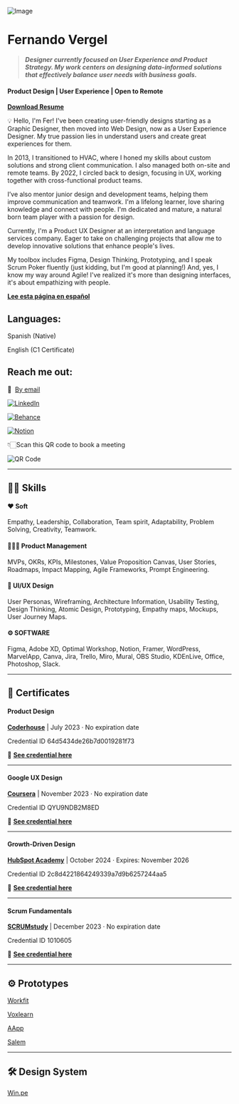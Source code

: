 ![Image](https://www.nemgf.com/wp-content/uploads/2024/03/301059274_10158554540452397_8757439669546729388_n-1.png)

<h1>Fernando Vergel</h1>

> ***Designer currently focused on User Experience and Product Strategy. My work centers on designing data-informed solutions that effectively balance user needs with business goals.***

<h4>Product Design | User Experience | Open to Remote</h4>

**[Download Resume](https://www.nemgf.com/resume/)**

💡 Hello, I'm Fer! I've been creating user-friendly designs starting as a Graphic Designer, then moved into Web Design, now as a User Experience Designer. My true passion lies in understand users and create great experiences for them.

In 2013, I transitioned to HVAC, where I honed my skills about custom solutions and strong client communication. I also managed both on-site and remote teams. By 2022, I circled back to design, focusing in UX, working together with cross-functional product teams.

I’ve also mentor junior design and development teams, helping them improve communication and teamwork. I'm a lifelong learner, love sharing knowledge and connect with people. I'm dedicated and mature, a natural born team player with a passion for design.

Currently, I'm a Product UX Designer at an interpretation and language services company. Eager to take on challenging projects that allow me to develop innovative solutions that enhance people's lives.

My toolbox includes Figma, Design Thinking, Prototyping, and I speak Scrum Poker fluently (just kidding, but I'm good at planning!) And, yes, I know my way around Agile! I've realized it's more than designing interfaces, it's about empathizing with people.

**[Lee esta página en español](https://github-com.translate.goog/nemgf?_x_tr_sl=en&_x_tr_tl=es&_x_tr_hl=en&_x_tr_pto=wapp)**

<h2>Languages:</h2>

Spanish (Native)

English (C1 Certificate)


<h2>Reach me out:</h2>

📩  [By email](mailto:fernandovergel@gmail.com) 

[![LinkedIn](https://img.shields.io/badge/LinkedIn-0077B5?style=for-the-badge&logo=linkedin&logoColor=white)](https://www.linkedin.com/in/fernandovergel/) 

[![Behance](https://img.shields.io/badge/Behance-0054F7?style=for-the-badge&logo=behance&logoColor=white)](https://www.behance.net/fernandovergel) 

[![Notion](https://img.shields.io/badge/Portfolio-404040?style=for-the-badge&logo=notion&logoColor=white)](https://nemgf.notion.site/Fernando-Vergel-47d3f9dee2ab419aba7d9d1a186f686d)

👇🏻Scan this QR code to book a meeting 

![QR Code](https://nemgf.notion.site/image/https%3A%2F%2Fprod-files-secure.s3.us-west-2.amazonaws.com%2F455450fc-983e-4ddc-a5ba-7dcc085fbc46%2F2b1fa9c0-03f3-4a35-80cc-13bf5249738d%2FUntitled.png?table=block&id=66c803e1-4b47-4cb8-9d21-ebd5dc66c57f&spaceId=455450fc-983e-4ddc-a5ba-7dcc085fbc46&width=220&userId=&cache=v2)

---

<h2>💪🏻 Skills</h2>

<h4>❤️ Soft</h4>

Empathy, Leadership, Collaboration, Team spirit, Adaptability, Problem Solving, Creativity, Teamwork.


<h4>👩🏻‍💻 Product Management</h4>

MVPs, OKRs, KPIs, Milestones, Value Proposition Canvas, User Stories, Roadmaps, Impact Mapping, Agile Frameworks, Prompt Engineering.


<h4>🎨 UI/UX Design</h4>

User Personas, Wireframing, Architecture Information, Usability Testing, Design Thinking, Atomic Design, Prototyping, Empathy maps, Mockups, User Journey Maps.


<h4>⚙️ SOFTWARE</h4>

Figma, Adobe XD, Optimal Workshop, Notion, Framer, WordPress, MarvelApp, Canva, Jira, Trello, Miro, Mural, OBS Studio, KDEnLive, Office, Photoshop, Slack.


---

<h2>🏅 Certificates</h2>

<h4>Product Design</h4>

**[Coderhouse](https://www.coderhouse.com.pe/)** | July 2023 · No expiration date

Credential ID 64d5434de26b7d0019281f73

🔗 **[See credential here](https://www.coderhouse.com/pe/certificados/64d5434de26b7d0019281f73?lang=en)**

---

<h4>Google UX Design</h4>

**[Coursera](https://www.coursera.org/)** | November 2023 · No expiration date

Credential ID QYU9NDB2M8ED

🔗 **[See credential here](https://www.coursera.org/account/accomplishments/professional-cert/QYU9NDB2M8ED)**

---
<h4>Growth-Driven Design</h4>

**[HubSpot Academy](https://academy.hubspot.com/)** | October 2024 · Expires: November 2026

Credential ID 2c8d4221864249339a7d9b6257244aa5

🔗 **[See credential here](https://app.hubspot.com/academy/achievements/2jp5w61d/en/1/fernando-vergel/growth-driven-design)**

---
<h4>Scrum Fundamentals</h4>

**[SCRUMstudy](https://www.scrumstudy.com/)** | December 2023 · No expiration date

Credential ID 1010605

🔗 **[See credential here](https://c46e136a583f7e334124-ac22991740ab4ff17e21daf2ed577041.ssl.cf1.rackcdn.com/Certificate/ScrumFundamentalsCertified-FernandoVergel-1010605.pdf)**

---

<h2>⚙ Prototypes</h2>

[Workfit](https://www.notion.so/Workfit-67a1a6f3d4d14e77819b72c62edc3bf3?pvs=21)

[Voxlearn](https://www.notion.so/Voxlearn-628fa4f25a824486b9030efd109c6561?pvs=21)

[AApp](https://www.notion.so/AApp-bb3256f4d7324f029b07d932e16c484f?pvs=21)

[Salem](https://www.notion.so/Salem-67896792888a4ed8a55ebc48e51802d9?pvs=21)

---

<h2>🛠 Design System</h2>


[Win.pe](https://www.notion.so/Win-pe-49021cab019f4928897715db6c877166?pvs=21)
